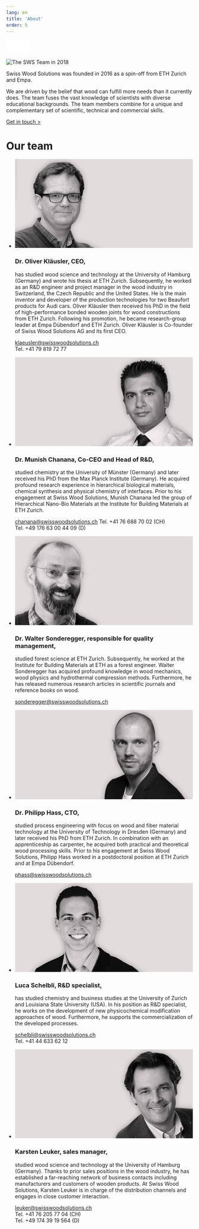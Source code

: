```yaml
---
lang: en
title: 'About'
order: 5
---
```


<div class="full-width-kenburns">
<div class="wrap-bg-image">


![arrow down](/assets/images/arrow-d-white.svg)
</div>
<img srcset="/assets/images/team_cover_2x.jpg"
     src="/assets/images/team_cover.jpg" alt="The SWS Team in 2018">
</div>

<div class="full-width">
<div class="wrap -cols2">

Swiss Wood Solutions was founded in 2016 as a spin-off from ETH Zurich
and Empa.

We are driven by the belief that wood can fulfill more needs
than it currently does. The team fuses the vast knowledge of scientists
with diverse educational backgrounds. The team members combine for a
unique and complementary set of scientific, technical and commercial
skills.

<a class="btn -red" href="/Contact">Get in touch ></a>

# Our team

  - ![Oliver Klaeusler](/assets/images/team_OK.jpg)

    ### Dr. Oliver Kläusler, CEO,

    has studied wood science and technology at the University of Hamburg
    (Germany) and wrote his thesis at ETH Zurich. Subsequently, he
    worked as an R\&D engineer and project manager in the wood industry
    in Switzerland, the Czech Republic and the United States. He is the
    main inventor and developer of the production technologies for two
    Beaufort products for Audi cars. Oliver Kläusler then received his
    PhD in the field of high-performance bonded wooden joints for wood
    constructions from ETH Zurich. Following his promotion, he became
    research-group leader at Empa Dübendorf and ETH Zurich. Oliver
    Kläusler is Co-founder of Swiss Wood Solutions AG and its first
    CEO.

    <klaeusler@swisswoodsolutions.ch>  
    Tel. +41 79 819 72 77

  - ![Munish Chanana](/assets/images/team_MC.jpg)

    ### Dr. Munish Chanana, Co-CEO and Head of R\&D,

    studied chemistry at the University of Münster (Germany) and later
    received his PhD from the Max Planck Institute (Germany). He
    acquired profound research experience in hierarchical biological
    materials, chemical synthesis and physical chemistry of interfaces.
    Prior to his engagement at Swiss Wood Solutions, Munish Chanana led
    the group of Hierarchical Nano-Bio Materials at the Institute for
    Building Materials at ETH Zurich.  

    <chanana@swisswoodsolutions.ch>
    Tel. +41 76 688 70 02 (CH)  
    Tel. +49 176 63 00 44 09 (D)

  - ![Walter Sonderegger](/assets/images/team_WS.jpg)

    ### Dr. Walter Sonderegger, responsible for quality management,

    studied forest science at ETH Zurich. Subsequently, he worked at the
    Institute for Building Materials at ETH as a forest engineer. Walter
    Sonderegger has acquired profound knowledge in wood mechanics, wood
    physics and hydrothermal compression methods. Furthermore, he has
    released numerous research articles in scientific journals and
    reference books on wood.

    <sonderegger@swisswoodsolutions.ch>

  - ![Philipp Hass](/assets/images/team_PH.jpg)

    ### Dr. Philipp Hass, CTO,

    studied process engineering with focus on wood and fiber material
    technology at the University of Technology in Dresden (Germany) and
    later received his PhD from ETH Zurich. In combination with an
    apprenticeship as carpenter, he acquired both practical and
    theoretical wood processing skills. Prior to his engagement at Swiss
    Wood Solutions, Philipp Hass worked in a postdoctoral position at
    ETH Zurich and at Empa Dübendorf.

    <phass@swisswoodsolutions.ch>

  - ![Luca Schelbli](/assets/images/team_LS.jpg)

    ### Luca Schelbli, R\&D specialist,

    has studied chemistry and business studies at the University of
    Zurich and Louisiana State University (USA). In his position as R\&D
    specialist, he works on the development of new physicochemical
    modification approaches of wood. Furthermore, he supports the
    commercialization of the developed processes.

    <schelbli@swisswoodsolutions.ch>  
    Tel. +41 44 633 62 12

  - ![Karsten Leuker](/assets/images/team_KL.jpg)

    ### Karsten Leuker, sales manager,

    studied wood science and technology at the University of Hamburg
    (Germany). Thanks to prior sales positions in the wood industry, he
    has established a far-reaching network of business contacts
    including manufacturers and customers of wooden products. At Swiss
    Wood Solutions, Karsten Leuker is in charge of the distribution
    channels and engages in close customer interaction.

    <leuker@swisswoodsolutions.ch>  
    Tel. +41 76 205 77 04 (CH)  
    Tel. +49 174 39 19 564 (D)

</div>
</div>
